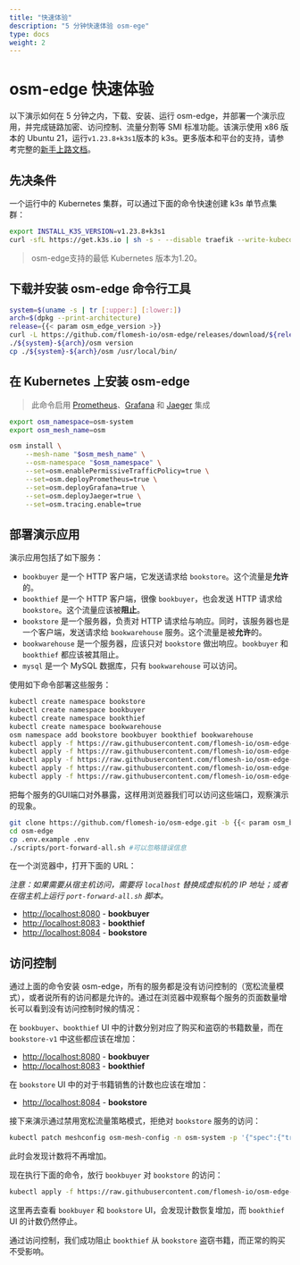 ```yaml
---
title: "快速体验"
description: "5 分钟快速体验 osm-ege"
type: docs
weight: 2
---
```


# osm-edge 快速体验

以下演示如何在 5 分钟之内，下载、安装、运行 osm-edge，并部署一个演示应用，并完成链路加密、访问控制、流量分割等 SMI 标准功能。该演示使用 x86 版本的 Ubuntu 21，运行`v1.23.8+k3s1`版本的 k3s。更多版本和平台的支持，请参考完整的[新手上路文档](/docs/getting_started/)。

## 先决条件

一个运行中的 Kubernetes 集群，可以通过下面的命令快速创建 k3s 单节点集群：

```bash
export INSTALL_K3S_VERSION=v1.23.8+k3s1
curl -sfL https://get.k3s.io | sh -s - --disable traefik --write-kubeconfig-mode 644 --write-kubeconfig ~/.kube/config
```

> osm-edge支持的最低 Kubernetes 版本为1.20。

## 下载并安装 osm-edge 命令行工具

```bash
system=$(uname -s | tr [:upper:] [:lower:])
arch=$(dpkg --print-architecture)
release={{< param osm_edge_version >}}
curl -L https://github.com/flomesh-io/osm-edge/releases/download/${release}/osm-edge-${release}-${system}-${arch}.tar.gz | tar -vxzf -
./${system}-${arch}/osm version
cp ./${system}-${arch}/osm /usr/local/bin/
```

## 在 Kubernetes 上安装 osm-edge

> 此命令启用 [Prometheus](https://github.com/prometheus/prometheus)、[Grafana](https://github.com/grafana/grafana) 和 [Jaeger](https://github.com/jaegertracing/jaeger) 集成

```bash
export osm_namespace=osm-system 
export osm_mesh_name=osm 

osm install \
    --mesh-name "$osm_mesh_name" \
    --osm-namespace "$osm_namespace" \
    --set=osm.enablePermissiveTrafficPolicy=true \
    --set=osm.deployPrometheus=true \
    --set=osm.deployGrafana=true \
    --set=osm.deployJaeger=true \
    --set=osm.tracing.enable=true
```
## 部署演示应用

演示应用包括了如下服务：

- `bookbuyer` 是一个 HTTP 客户端，它发送请求给 `bookstore`。这个流量是**允许**的。
- `bookthief` 是一个 HTTP 客户端，很像 `bookbuyer`，也会发送 HTTP 请求给 `bookstore`。这个流量应该被**阻止**。
- `bookstore` 是一个服务器，负责对 HTTP 请求给与响应。同时，该服务器也是一个客户端，发送请求给 `bookwarehouse` 服务。这个流量是被**允许**的。
- `bookwarehouse` 是一个服务器，应该只对 `bookstore` 做出响应。`bookbuyer` 和 `bookthief` 都应该被其阻止。
- `mysql` 是一个 MySQL 数据库，只有 `bookwarehouse` 可以访问。

使用如下命令部署这些服务：

```bash
kubectl create namespace bookstore
kubectl create namespace bookbuyer
kubectl create namespace bookthief
kubectl create namespace bookwarehouse
osm namespace add bookstore bookbuyer bookthief bookwarehouse
kubectl apply -f https://raw.githubusercontent.com/flomesh-io/osm-edge-docs/{{< param osm_branch >}}/manifests/apps/bookbuyer.yaml
kubectl apply -f https://raw.githubusercontent.com/flomesh-io/osm-edge-docs/{{< param osm_branch >}}/manifests/apps/bookthief.yaml
kubectl apply -f https://raw.githubusercontent.com/flomesh-io/osm-edge-docs/{{< param osm_branch >}}/manifests/apps/bookstore.yaml
kubectl apply -f https://raw.githubusercontent.com/flomesh-io/osm-edge-docs/{{< param osm_branch >}}/manifests/apps/bookwarehouse.yaml
kubectl apply -f https://raw.githubusercontent.com/flomesh-io/osm-edge-docs/{{< param osm_branch >}}/manifests/apps/mysql.yaml
```

把每个服务的GUI端口对外暴露，这样用浏览器我们可以访问这些端口，观察演示的现象。

```bash
git clone https://github.com/flomesh-io/osm-edge.git -b {{< param osm_branch >}}
cd osm-edge
cp .env.example .env
./scripts/port-forward-all.sh #可以忽略错误信息
```

在一个浏览器中，打开下面的 URL：

_注意：如果需要从宿主机访问，需要将 `localhost` 替换成虚拟机的 IP 地址；或者在宿主机上运行 `port-forward-all.sh` 脚本。_

- [http://localhost:8080](http://localhost:8080) - **bookbuyer**
- [http://localhost:8083](http://localhost:8083) - **bookthief**
- [http://localhost:8084](http://localhost:8084) - **bookstore**


## 访问控制

通过上面的命令安装 osm-edge，所有的服务都是没有访问控制的（宽松流量模式），或者说所有的访问都是允许的。通过在浏览器中观察每个服务的页面数量增长可以看到没有访问控制时候的情况：

在 `bookbuyer`、`bookthief` UI 中的计数分别对应了购买和盗窃的书籍数量，而在 `bookstore-v1` 中这些都应该在增加：

- [http://localhost:8080](http://localhost:8080) - **bookbuyer**
- [http://localhost:8083](http://localhost:8083) - **bookthief**

在 `bookstore` UI 中的对于书籍销售的计数也应该在增加：

- [http://localhost:8084](http://localhost:8084) - **bookstore**

接下来演示通过禁用宽松流量策略模式，拒绝对 `bookstore` 服务的访问：

```bash
kubectl patch meshconfig osm-mesh-config -n osm-system -p '{"spec":{"traffic":{"enablePermissiveTrafficPolicyMode":false}}}'  --type=merge
```

此时会发现计数将不再增加。

现在执行下面的命令，放行 `bookbuyer` 对 `bookstore` 的访问：

```bash
kubectl apply -f https://raw.githubusercontent.com/flomesh-io/osm-edge-docs/main/manifests/access/traffic-access-v1.yaml
```

这里再去查看 `bookbuyer` 和 `bookstore` UI，会发现计数恢复增加，而 `bookthief` UI 的计数仍然停止。

通过访问控制，我们成功阻止 `bookthief` 从 `bookstore` 盗窃书籍，而正常的购买不受影响。

